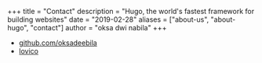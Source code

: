 +++
title = "Contact"
description = "Hugo, the world's fastest framework for building websites"
date = "2019-02-28"
aliases = ["about-us", "about-hugo", "contact"]
author = "oksa dwi nabila"
+++

- [github.com/oksadeebila](https://github.com/oksadeebila)
- [lovico](https://lee.so)
